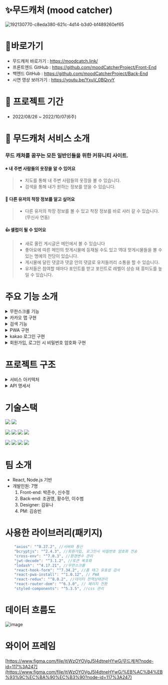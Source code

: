# ✨무드캐처 (mood catcher)

![192130770-c8eda380-621c-4d14-b3d0-bf489260ef65](https://user-images.githubusercontent.com/109053875/194685680-415a896c-197c-4c19-bf17-9c96970c2477.png)

# 📌바로가기
- 무드캐처 바로가기 : https://moodcatch.link/
- 프론트엔드 GitHub : https://github.com/moodCatcherProject/Front-End
- 백엔드 GitHub : https://github.com/moodCatcherProject/Back-End
- 시연 영상 보러가기 : https://youtu.be/YxuV_0BQvvY

# 📆 프로젝트 기간

- 2022/08/26 ~ 2022/10/07(6주)

# 👔 무드캐처 서비스 소개

 ### 무드 캐쳐를 꿈꾸는 모든 일반인들을 위한 커뮤니티 사이트.
 
 #### ⌖ 내 주변 사람들의 옷장을 알 수 있어요
 > - 지도를 통해 내 주변 사람들의 옷장을 볼 수 있습니다.
 > - 검색을 통해 내가 원하는 정보를 얻을 수 있습니다.

#### 👗 다른 유저의 착장 정보를 알고 싶어요
> - 다른 유저의 착장 정보를 볼 수 있고 착장 정보를 바로 사러 갈 수 있습니다.(무신사 연동)

#### 👍 셀럽이 될 수 있어요
 > - 새로 올린 게시글은 메인에서 볼 수 있습니다
 > - 좋아요에 따른 메인의 핫게시물에 등재될 수도 있고 역대 핫게시물들을 볼 수 있는 명예의 전당이 있습니다.
 > - 게시물에 달린 댓글과 댓글 안의 댓글로 유저들끼리 소통을 할 수 있습니다.
 > - 유저들은 참여할 때마다 포인트를 받고 포인트로 레벨이 상승 돼 흥미도를 높일 수 있습니다.

 
 # 주요 기능 소개

<details>
<summary>무한스크롤 기능</summary>
<div markdown="1">       
 <img width="462" alt="ezgif com-gif-maker" src="https://user-images.githubusercontent.com/109053875/194686473-4b3779de-3c45-4d6c-8f60-5964f6079487.gif">
 <img width="462" alt="code" src="https://user-images.githubusercontent.com/109053875/194686572-fd606a7e-1e00-45af-be04-6cb70be1237d.png">

 - 유저의 스크롤 위치에 따른 API 요청으로 무한 스크롤을 구현했습니다
 - lodash 라이브러리의 throttle을 이용하여 동일 이벤트가 반복적으로 시행되는 경우, 
  이벤트의 실제 반복 주기와 상관 없이 임의로 설정한 일정 시간 간격으로 실행하게 하여 함수호출의 빈도를 감소시켰습니다.
</div>
</details>

<details>
<summary>카카오 맵 구현</summary>
<div markdown="1">       
<img width="428" alt="스크린샷 2022-10-08 오후 1 03 05" src="https://user-images.githubusercontent.com/109053875/194687298-5e235fc6-0dda-427c-95b2-b22481865c79.png">

- 주변 유저들의 위치를 알 수 있습니다
- 유저의 프로필을 클릭하면 유저의 옷장을 구경할 수 있습니다.

</div>
</details>
</details>

<details>
<summary>검색 기능</summary>
<div markdown="1">       
<img width="423" alt="스크린샷 2022-10-08 오후 12 49 50" src="https://user-images.githubusercontent.com/109053875/194686831-c3898fd8-1e18-4ab2-b066-138533e56c7d.png">
<img width="511" alt="스크린샷 2022-10-08 오후 12 49 38" src="https://user-images.githubusercontent.com/109053875/194686845-43056546-0767-49a3-a491-03cf81035de5.png">

- 글의 제목이나 작성자로 검색이 가능합니다.
- url로 keyword와 sort를 넘겨주어 검색하는 방식으로 구현했습니다.
- 검색 결과 페이지에서 재검색을 했을 경우 state를 변경시켜 재렌더링시켰습니다.

</div>
</details>

<details>
<summary>PWA 구현</summary>
<div markdown="1">      
<img width="425" alt="스크린샷 2022-10-08 오후 12 52 04" src="https://user-images.githubusercontent.com/109053875/194687010-8ad189d2-2db7-4fb3-b101-3a1d8755d93f.png">

- 모바일 유저의 편의 성을 높이기 위해 PWA를 구현했습니다.

</div>
</details>
<details>
<summary>kakao 로그인 구현</summary>
<div markdown="1">       
<img width="425" alt="카카오" src="https://user-images.githubusercontent.com/109053875/194687017-ec056e3a-b91e-4e9c-869c-cbcbe21de44f.png">
<img width="1269" alt="스크린샷 2022-10-08 오후 12 56 10" src="https://user-images.githubusercontent.com/109053875/194687063-27ce6d13-3cc7-4055-9750-63f08fae3925.png">
 
- 유저의 접근성을 높이기 위해 소셜로그인을 도입했습니다.
- 카카오 개발자 페이지에서 닉네임/성별 창으로 토큰을 url로 주어 리다리엑트 하는 방식으로 구현했습니다.

</div>
</details>
<details>
<summary>회원가입, 로그인 시 비밀번호 암호화 구현</summary>
<div markdown="1">       
<img width="589" alt="스크린샷 2022-10-08 오후 12 59 13" src="https://user-images.githubusercontent.com/109053875/194687181-dcffc72a-1fd9-454b-828e-3a54d2ee7981.png">
<img width="566" alt="스크린샷 2022-10-08 오후 12 57 59" src="https://user-images.githubusercontent.com/109053875/194687185-cd7805ad-a6f0-4eb9-afc0-c14ec07c1392.png">
 
- 백엔드에서 DB로 저장할 때 암호화를 하기는 하지만  
회원가입과 로그인 때 네트워크 창에서 비밀번호가 공개되는 것을 방지하기 위해 암호화 해서 전송하고 있습니다.

</div>
</details>

# 프로젝트 구조
</details>
<details>
<summary>서비스 아키텍처</summary>
<div markdown="1">       
<img width="862" alt="스크린샷 2022-10-08 오후 12 23 35" src="https://user-images.githubusercontent.com/109053875/194685724-265a98a0-3364-4161-a80f-e0260f67a955.png">

</div>
</details>

</details>
<details>
<summary>API 명세서</summary>
<div markdown="1">       
무드캐처의 API명세서 바로가기 : de77ba4d0fee4713b1f8db051119d555
</div>
</details>

# 기술스택
<img src="https://img.shields.io/badge/GitHub-181717?style=for-the-badge&logo=GitHb&logoColor=white"> <img src="https://img.shields.io/badge/GitHub Actions-2088FF?style=for-the-badge&logo=GitHub Actions&logoColor=white">

  <img src="https://img.shields.io/badge/javascript-F7DF1E?style=for-the-badge&logo=javascript&logoColor=black"> <img src="https://img.shields.io/badge/react-61DAFB?style=for-the-badge&logo=react&logoColor=black"> <img src="https://img.shields.io/badge/Redux-764ABC?style=for-the-badge&logo=Redux&logoColor=white"> <img src="https://img.shields.io/badge/styledcomponents-DB7093?style=for-the-badge&logo=styledcomponents&logoColor=white">
    
<img src="https://img.shields.io/badge/Amazon S3-569A31?style=for-the-badge&logo=Amazon S3&logoColor=white">  <img src="https://img.shields.io/badge/CloudFront-FF4F8B?style=for-the-badge&logo=CloudFront&logoColor=white">  <img src="https://img.shields.io/badge/Route 53-232F3E?style=for-the-badge&logo=Route 53&logoColor=white">  <img src="https://img.shields.io/badge/PWA-5A0FC8?style=for-the-badge&logo=PWA&logoColor=white">

#  팀 소개

- React, Node.js 기반
- 개발인원: 7명
  1. Front-end: 박준수, 신수정
  2. Back-end: 조권영, 황수민, 이수범
  3. Designer: 김유나
  4. PM: 김승빈



# 사용한 라이브러리(패키지)

```jsx
    "axios": "^0.27.2", //서버와 통신
    "bcryptjs": "^2.4.3", //회원가입, 로그인시 비밀번호 암호화 전송
    "cross-env": "^7.0.3", //환경변수 관리
    "jwt-decode": "^3.1.2", //토큰 복호화
    "lodash": "^4.17.21", //무한스크롤 
    "react-hook-form": "^7.34.2", //폼 태그 유효성 검사
    "react-pwa-install": "^1.0.12", // PWA
    "react-redux": "^8.0.2", //데이터 전역상태관리
    "react-router-dom": "^6.3.0", // 페이지 전환
    "styled-components": "^5.3.5", //css 관리

```

# 데이터 흐름도

![image](https://user-images.githubusercontent.com/87622597/188310315-d59f7259-d564-4819-ab2c-4f7e7c5991cb.png)

# 와이어 프레임

[https://www.figma.com/file/jtjWzOYOVgJ5I4dtneHYwG/무드캐쳐?node-id=117%3A247](https://www.figma.com/file/jtjWzOYOVgJ5I4dtneHYwG/%EB%AC%B4%EB%93%9C%EC%BA%90%EC%B3%90?node-id=117%3A247)


